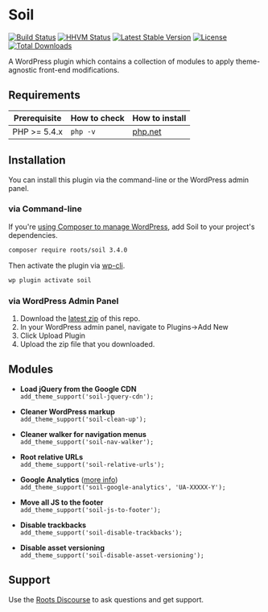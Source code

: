 # Soil
[![Build Status](https://travis-ci.org/roots/soil.svg)](https://travis-ci.org/roots/soil) [![HHVM Status](https://img.shields.io/hhvm/roots/soil.svg)](https://travis-ci.org/roots/soil) [![Latest Stable Version](https://poser.pugx.org/roots/soil/v/stable.svg)](https://packagist.org/packages/roots/soil) [![License](https://poser.pugx.org/roots/soil/license.svg)](https://packagist.org/packages/roots/soil) [![Total Downloads](https://poser.pugx.org/roots/soil/downloads)](https://packagist.org/packages/roots/soil)

A WordPress plugin which contains a collection of modules to apply theme-agnostic front-end modifications.

## Requirements

<table>
  <thead>
    <tr>
      <th>Prerequisite</th>
      <th>How to check</th>
      <th>How to install</th>
    </tr>
  </thead>
  <tbody>
    <tr>
      <td>PHP &gt;= 5.4.x</td>
      <td><code>php -v</code></td>
      <td>
        <a href="http://php.net/manual/en/install.php">php.net</a>
      </td>
    </tr>
  </tbody>
</table>

## Installation

You can install this plugin via the command-line or the WordPress admin panel.

### via Command-line

If you're [using Composer to manage WordPress](https://roots.io/using-composer-with-wordpress/), add Soil to your project's dependencies.

```sh
composer require roots/soil 3.4.0
```

Then activate the plugin via [wp-cli](http://wp-cli.org/commands/plugin/activate/).

```sh
wp plugin activate soil
```

### via WordPress Admin Panel

1. Download the [latest zip](https://github.com/roots/soil/archive/master.zip) of this repo.
2. In your WordPress admin panel, navigate to Plugins->Add New
3. Click Upload Plugin
4. Upload the zip file that you downloaded.

## Modules

* **Load jQuery from the Google CDN**<br>
  `add_theme_support('soil-jquery-cdn');`

* **Cleaner WordPress markup**<br>
  `add_theme_support('soil-clean-up');`

* **Cleaner walker for navigation menus**<br>
  `add_theme_support('soil-nav-walker');`

* **Root relative URLs**<br>
  `add_theme_support('soil-relative-urls');`

* **Google Analytics** ([more info](https://github.com/roots/soil/wiki/Google-Analytics))<br>
  `add_theme_support('soil-google-analytics', 'UA-XXXXX-Y');`

* **Move all JS to the footer**<br>
  `add_theme_support('soil-js-to-footer');`

* **Disable trackbacks**<br>
  `add_theme_support('soil-disable-trackbacks');`

* **Disable asset versioning**<br>
  `add_theme_support('soil-disable-asset-versioning');`

## Support

Use the [Roots Discourse](https://discourse.roots.io/) to ask questions and get support.

